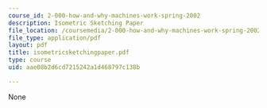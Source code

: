 ```yaml
---
course_id: 2-000-how-and-why-machines-work-spring-2002
description: Isometric Sketching Paper
file_location: /coursemedia/2-000-how-and-why-machines-work-spring-2002/aae08b2d6cd7215242a1d468797c138b_isometricsketchingpaper.pdf
file_type: application/pdf
layout: pdf
title: isometricsketchingpaper.pdf
type: course
uid: aae08b2d6cd7215242a1d468797c138b

---
```

None